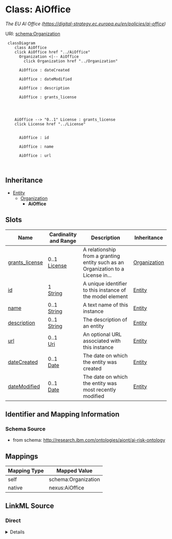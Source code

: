 

# Class: AiOffice


_The EU AI Office (https://digital-strategy.ec.europa.eu/en/policies/ai-office)_





URI: [schema:Organization](http://schema.org/Organization)






```mermaid
 classDiagram
    class AiOffice
    click AiOffice href "../AiOffice"
      Organization <|-- AiOffice
        click Organization href "../Organization"
      
      AiOffice : dateCreated
        
      AiOffice : dateModified
        
      AiOffice : description
        
      AiOffice : grants_license
        
          
    
    
    AiOffice --> "0..1" License : grants_license
    click License href "../License"

        
      AiOffice : id
        
      AiOffice : name
        
      AiOffice : url
        
      
```





## Inheritance
* [Entity](Entity.md)
    * [Organization](Organization.md)
        * **AiOffice**



## Slots

| Name | Cardinality and Range | Description | Inheritance |
| ---  | --- | --- | --- |
| [grants_license](grants_license.md) | 0..1 <br/> [License](License.md) | A relationship from a granting entity such as an Organization to a License in... | [Organization](Organization.md) |
| [id](id.md) | 1 <br/> [String](String.md) | A unique identifier to this instance of the model element | [Entity](Entity.md) |
| [name](name.md) | 0..1 <br/> [String](String.md) | A text name of this instance | [Entity](Entity.md) |
| [description](description.md) | 0..1 <br/> [String](String.md) | The description of an entity | [Entity](Entity.md) |
| [url](url.md) | 0..1 <br/> [Uri](Uri.md) | An optional URL associated with this instance | [Entity](Entity.md) |
| [dateCreated](dateCreated.md) | 0..1 <br/> [Date](Date.md) | The date on which the entity was created | [Entity](Entity.md) |
| [dateModified](dateModified.md) | 0..1 <br/> [Date](Date.md) | The date on which the entity was most recently modified | [Entity](Entity.md) |









## Identifier and Mapping Information







### Schema Source


* from schema: http://research.ibm.com/ontologies/aiont/ai-risk-ontology




## Mappings

| Mapping Type | Mapped Value |
| ---  | ---  |
| self | schema:Organization |
| native | nexus:AiOffice |







## LinkML Source

<!-- TODO: investigate https://stackoverflow.com/questions/37606292/how-to-create-tabbed-code-blocks-in-mkdocs-or-sphinx -->

### Direct

<details>
```yaml
name: AiOffice
description: The EU AI Office (https://digital-strategy.ec.europa.eu/en/policies/ai-office)
from_schema: http://research.ibm.com/ontologies/aiont/ai-risk-ontology
is_a: Organization
class_uri: schema:Organization

```
</details>

### Induced

<details>
```yaml
name: AiOffice
description: The EU AI Office (https://digital-strategy.ec.europa.eu/en/policies/ai-office)
from_schema: http://research.ibm.com/ontologies/aiont/ai-risk-ontology
is_a: Organization
attributes:
  grants_license:
    name: grants_license
    description: A relationship from a granting entity such as an Organization to
      a License instance.
    from_schema: http://research.ibm.com/ontologies/aiont/ai-risk-ontology
    rank: 1000
    alias: grants_license
    owner: AiOffice
    domain_of:
    - Organization
    range: License
  id:
    name: id
    description: A unique identifier to this instance of the model element. Example
      identifiers include UUID, URI, URN, etc.
    from_schema: http://research.ibm.com/ontologies/aiont/ai-risk-ontology
    rank: 1000
    slot_uri: schema:identifier
    identifier: true
    alias: id
    owner: AiOffice
    domain_of:
    - Entity
    range: string
    required: true
  name:
    name: name
    description: A text name of this instance.
    from_schema: http://research.ibm.com/ontologies/aiont/ai-risk-ontology
    rank: 1000
    slot_uri: schema:name
    alias: name
    owner: AiOffice
    domain_of:
    - Entity
    range: string
  description:
    name: description
    description: The description of an entity
    from_schema: http://research.ibm.com/ontologies/aiont/ai-risk-ontology
    rank: 1000
    slot_uri: schema:description
    alias: description
    owner: AiOffice
    domain_of:
    - Entity
    range: string
  url:
    name: url
    description: An optional URL associated with this instance.
    from_schema: http://research.ibm.com/ontologies/aiont/ai-risk-ontology
    rank: 1000
    slot_uri: schema:url
    alias: url
    owner: AiOffice
    domain_of:
    - Entity
    range: uri
  dateCreated:
    name: dateCreated
    description: The date on which the entity was created.
    from_schema: http://research.ibm.com/ontologies/aiont/ai-risk-ontology
    rank: 1000
    slot_uri: schema:dateCreated
    alias: dateCreated
    owner: AiOffice
    domain_of:
    - Entity
    range: date
    required: false
  dateModified:
    name: dateModified
    description: The date on which the entity was most recently modified.
    from_schema: http://research.ibm.com/ontologies/aiont/ai-risk-ontology
    rank: 1000
    slot_uri: schema:dateModified
    alias: dateModified
    owner: AiOffice
    domain_of:
    - Entity
    range: date
    required: false
class_uri: schema:Organization

```
</details>
